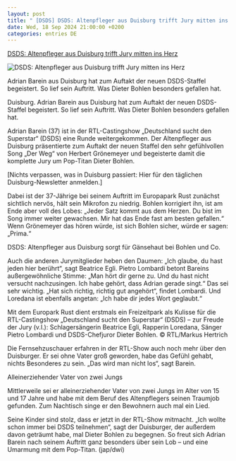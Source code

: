 ```yaml
---
layout: post
title: " [DSDS] DSDS: Altenpfleger aus Duisburg trifft Jury mitten ins Herz"
date: Wed, 18 Sep 2024 21:00:00 +0200
categories: entries DE
---
```

[DSDS: Altenpfleger aus Duisburg trifft Jury mitten ins Herz](https://www.waz.de/lokales/duisburg/article407280661/dsds-altenpfleger-aus-duisburg-trifft-jury-mitten-ins-herz.html)

![DSDS: Altenpfleger aus Duisburg trifft Jury mitten ins Herz](https://img.sparknews.funkemedien.de/407281062/407281062_1726652199_v16_9_1600.jpeg)

Adrian Barein aus Duisburg hat zum Auftakt der neuen DSDS-Staffel begeistert. So lief sein Auftritt. Was Dieter Bohlen besonders gefallen hat.

Duisburg. Adrian Barein aus Duisburg hat zum Auftakt der neuen DSDS-Staffel begeistert. So lief sein Auftritt. Was Dieter Bohlen besonders gefallen hat.

Adrian Barein (37) ist in der RTL-Castingshow „Deutschland sucht den Superstar“ (DSDS) eine Runde weitergekommen. Der Altenpfleger aus Duisburg präsentierte zum Auftakt der neuen Staffel den sehr gefühlvollen Song „Der Weg“ von Herbert Grönemeyer und begeisterte damit die komplette Jury um Pop-Titan Dieter Bohlen.

[Nichts verpassen, was in Duisburg passiert: Hier für den täglichen Duisburg-Newsletter anmelden.]

Dabei ist der 37-Jährige bei seinem Auftritt im Europapark Rust zunächst sichtlich nervös, hält sein Mikrofon zu niedrig. Bohlen korrigiert ihn, ist am Ende aber voll des Lobes: „Jeder Satz kommt aus dem Herzen. Du bist im Song immer weiter gewachsen. Mir hat das Ende fast am besten gefallen.“ Wenn Grönemeyer das hören würde, ist sich Bohlen sicher, würde er sagen: „Prima.“

DSDS: Altenpfleger aus Duisburg sorgt für Gänsehaut bei Bohlen und Co.

Auch die anderen Jurymitglieder heben den Daumen: „Ich glaube, du hast jeden hier berührt“, sagt Beatrice Egli. Pietro Lombardi betont Bareins außergewöhnliche Stimme: „Man hört dir gerne zu. Und du hast nicht versucht nachzusingen. Ich habe gehört, dass Adrian gerade singt.“ Das sei sehr wichtig. „Hat sich richtig, richtig gut angehört“, findet Lombardi. Und Loredana ist ebenfalls angetan: „Ich habe dir jedes Wort geglaubt.“

Mit dem Europark Rust dient erstmals ein Freizeitpark als Kulisse für die RTL-Castingshow „Deutschland sucht den Superstar“ (DSDS) – zur Freude der Jury (v.l.): Schlagersängerin Beatrice Egli, Rapperin Loredana, Sänger Pietro Lombardi und DSDS-Chefjuror Dieter Bohlen. © RTL/Markus Hertrich

Die Fernsehzuschauer erfahren in der RTL-Show auch noch mehr über den Duisburger. Er sei ohne Vater groß geworden, habe das Gefühl gehabt, nichts Besonderes zu sein. „Das wird man nicht los“, sagt Barein.

Alleinerziehender Vater von zwei Jungs

Mittlerweile sei er alleinerziehender Vater von zwei Jungs im Alter von 15 und 17 Jahre und habe mit dem Beruf des Altenpflegers seinen Traumjob gefunden. Zum Nachtisch singe er den Bewohnern auch mal ein Lied.

Seine Kinder sind stolz, dass er jetzt in der RTL-Show mitmacht. „Ich wollte schon immer bei DSDS teilnehmen“, sagt der Duisburger, der außerdem davon geträumt habe, mal Dieter Bohlen zu begegnen. So freut sich Adrian Barein nach seinem Auftritt ganz besonders über sein Lob – und eine Umarmung mit dem Pop-Titan. (jap/dwi)

